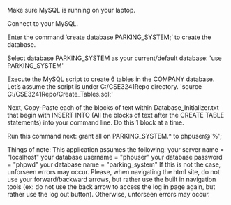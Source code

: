 
Make sure MySQL is running on your laptop.

Connect to your MySQL.

Enter the command ‘create database PARKING_SYSTEM;’ to create the database.

Select database PARKING_SYSTEM as your current/default database: 'use PARKING_SYSTEM'

Execute the MySQL script to create 6 tables in the COMPANY database.
Let’s assume the script is under C:/CSE3241Repo directory.
'source C:/CSE3241Repo/Create_Tables.sql;'

Next, Copy-Paste each of the blocks of text within Database_Initializer.txt that begin with INSERT INTO 
(All the blocks of text after the CREATE TABLE statements) into your command line. Do this 1 block at a time. 

Run this command next:
grant all on PARKING_SYSTEM.* to phpuser@'%';


Things of note: 
This application assumes the following:
    your server name = "localhost"
    your database username = "phpuser"
    your database password = "phpwd"
    your database name = "parking_system"
    If this is not the case, unforseen errors may occur.
Please, when navigating the html site, do not use your forward/backward arrows, but rather use the built in navigation tools (ex: do not use the back arrow to access the log in page again, but rather use the log out button). Otherwise, unforseen errors may occur.
